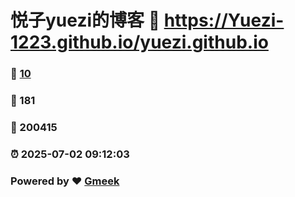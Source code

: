 # 悦子yuezi的博客 :link: https://Yuezi-1223.github.io/yuezi.github.io 
### :page_facing_up: [10](https://Yuezi-1223.github.io/yuezi.github.io/tag.html) 
### :speech_balloon: 181 
### :hibiscus: 200415 
### :alarm_clock: 2025-07-02 09:12:03 
### Powered by :heart: [Gmeek](https://github.com/Meekdai/Gmeek)
